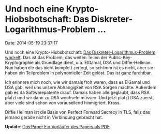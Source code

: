 Und noch eine Krypto-Hiobsbotschaft: Das Diskreter-Logarithmus-Problem \...
===========================================================================

Date: 2014-05-19 23:37:17

Und noch eine Krypto-Hiobsbotschaft: [Das Diskreter-Logarithmus-Problem
wackelt](http://www.sciencedaily.com/releases/2014/05/140515163739.htm).
Das ist das Problem, das weiten Teilen der Public-Key-Kryptographie als
Grundlage dient, u.a. ElGamal, DSA und Diffie-Hellman. Nun haben die das
nicht komplett zerlegt, so schlimm ist es nicht, aber sie haben ein
Teilproblem in polynomieller Zeit gelöst. Das ist ganz furchtbar.

Ich erinnere mich noch, wie wir damals froh waren, dass es ElGamal und
DSA gab, weil uns unsere Abhängigkeit von RSA Sorgen machte. Außerdem
gab es da Softwarepatente drauf. Damals haben alle geglaubt, dass RSA
platzt und wir dann zu DSA wechseln müssen. Und jetzt platzt DSA zuerst,
aber viele sind schon von vorauseilend hinmigriert. Krass.

Diffie Hellman ist die Basis von Perfect Forward Secrecy in TLS, falls
das jemand gerade nicht in Verbindung gebracht hat.

**Update**: [~~Das Paper~~ Ein Vorläufer des Papers als
PDF](http://arxiv.org/pdf/1306.4244v2.pdf).
